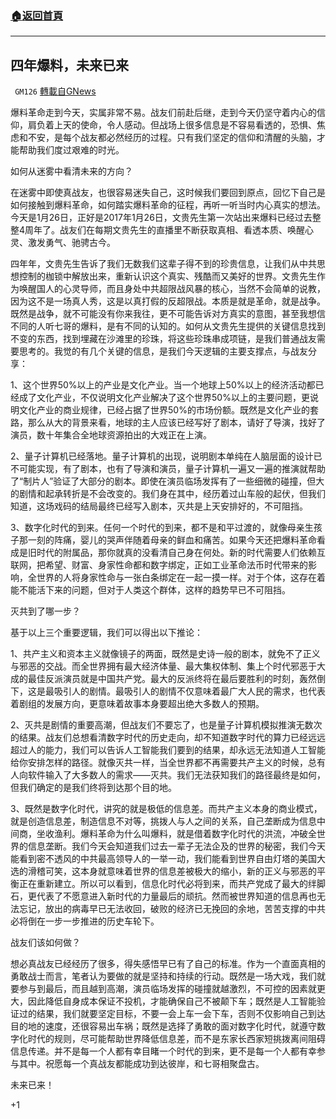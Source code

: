 ###  [:house:返回首頁](https://github.com/ourhimalayas/txt)
---

## 四年爆料，未来已来
` GM126` [轉載自GNews](https://gnews.org/zh-hans/822350/)

爆料革命走到今天，实属非常不易。战友们前赴后继，走到今天仍坚守着内心的信仰，肩负着上天的使命，令人感动。但战场上很多信息是不容易看透的，恐惧、焦虑和不安，是每个战友都必然经历的过程。只有我们坚定的信仰和清醒的头脑，才能帮助我们度过艰难的时光。



如何从迷雾中看清未来的方向？



在迷雾中即使真战友，也很容易迷失自己，这时候我们要回到原点，回忆下自己是如何接触到爆料革命，如何踏实爆料革命的征程，再听一听当时内心真实的想法。今天是1月26日，正好是2017年1月26日，文贵先生第一次站出来爆料已经过去整整4周年了。战友们在每期文贵先生的直播里不断获取真相、看透本质、唤醒心灵、激发勇气、驰骋古今。



四年年，文贵先生告诉了我们无数我们这辈子得不到的珍贵信息，让我们从中共思想控制的枷锁中解放出来，重新认识这个真实、残酷而又美好的世界。文贵先生作为唤醒国人的心灵导师，而且身处中共超限战风暴的核心，当然不会简单的说教，因为这不是一场真人秀，这是以真打假的反超限战。本质是就是革命，就是战争。既然是战争，就不可能没有你来我往，更不可能告诉对方真实的意图，甚至我想信不同的人听七哥的爆料，是有不同的认知的。如何从文贵先生提供的关键信息找到不变的东西，找到埋藏在沙滩里的珍珠，将这些珍珠串成项链，是我们普通战友需要思考的。我觉的有几个关键的信息，是我们今天逻辑的主要支撑点，与战友分享：



1、这个世界50%以上的产业是文化产业。当一个地球上50%以上的经济活动都已经成了文化产业，不仅说明文化产业解决了这个世界50%以上的主要问题，更说明文化产业的商业规律，已经占据了世界50%的市场份额。既然是文化产业的套路，那么从大的背景来看，地球的主人应该已经写好了剧本，请好了导演，找好了演员，数十年集合全地球资源拍出的大戏正在上演。



2、量子计算机已经落地。量子计算机的出现，说明剧本单纯在人脑层面的设计已不可能实现，有了剧本，也有了导演和演员，量子计算机一遍又一遍的推演就帮助了“制片人”验证了大部分的剧本。即使在演员临场发挥有了一些细微的碰撞，但大的剧情和起承转折是不会改变的。我们身在其中，经历着过山车般的起伏，但我们知道，这场戏码的结局最终已经写入剧本，灭共是上天安排好的，不可阻挡。



3、数字化时代的到来。任何一个时代的到来，都不是和平过渡的，就像母亲生孩子那一刻的阵痛，婴儿的哭声伴随着母亲的鲜血和痛苦。如果今天还把爆料革命看成是旧时代的附属品，那你就真的没看清自己身在何处。新的时代需要人们依赖互联网，把希望、财富、身家性命都和数字绑定，正如工业革命法币时代带来的影响，全世界的人将身家性命与一张白条绑定在一起一摸一样。对于个体，这存在着能不能活下来的问题，但对于人类这个群体，这样的趋势早已不可阻挡。



灭共到了哪一步？



基于以上三个重要逻辑，我们可以得出以下推论：



1、共产主义和资本主义就像镜子的两面，既然是史诗一般的剧本，就免不了正义与邪恶的交战。而全世界拥有最大经济体量、最大集权体制、集上个时代邪恶于大成的最佳反派演员就是中国共产党。最大的反派终将在最后要胜利的时刻，轰然倒下，这是最吸引人的剧情。最吸引人的剧情不仅意味着最广大人民的需求，也代表着剧组的发展方向，更意味着故事本身要超出绝大多数人的预期。



2、灭共是剧情的重要高潮，但战友们不要忘了，也是量子计算机模拟推演无数次的结果。战友们总想看清数字时代的历史走向，却不知道数字时代的算力已经远远超过人的能力，我们可以告诉人工智能我们要到的结果，却永远无法知道人工智能给你安排怎样的路径。就像灭共一样，当全世界都不再需要共产主义的时候，总有人向软件输入了大多数人的需求——灭共。我们无法获知我们的路径最终是如何，但我们确定的是我们终将到达那个目的地。



3、既然是数字化时代，讲究的就是极低的信息差。而共产主义本身的商业模式，就是创造信息差，制造信息不对等，挑拨人与人之间的关系，自己垄断成为信息中间商，坐收渔利。爆料革命为什么叫爆料，就是借着数字化时代的洪流，冲破全世界的信息垄断。我们今天会知道我们过去一辈子无法企及的世界的秘密，我们今天能看到密不透风的中共最高领导人的一举一动，我们能看到世界自由灯塔的美国大选的滑稽可笑，这本身就意味着世界的信息差被极大的缩小，新的正义与邪恶的平衡正在重新建立。所以可以看到，信息化时代必将到来，而共产党成了最大的绊脚石，更代表了不愿意进入新时代的力量最后的顽抗。然而被世界知道的信息再也无法忘记，放出的病毒早已无法收回，破败的经济已无挽回的余地，苦苦支撑的中共必将倒在一步一步推进的历史车轮下。



战友们该如何做？



想必真战友已经经历了很多，得失感悟早已有了自己的标准。作为一个直面真相的勇敢战士而言，笔者认为要做的就是坚持和持续的行动。既然是一场大戏，我们就要参与到最后，而且越到高潮，演员临场发挥的碰撞就越激烈，不可控的因素就更大，因此降低自身成本保证不投机，才能确保自己不被颠下车；既然是人工智能验证过的结果，我们就要坚定目标，不要一会上车一会下车，否则不仅影响自己到达目的地的速度，还很容易出车祸；既然是选择了勇敢的面对数字化时代，就遵守数字化时代的规则，尽可能帮助世界降低信息差，而不是东家长西家短挑拨离间阻碍信息传递。并不是每一个人都有幸目睹一个时代的到来，更不是每一个人都有幸参与其中。祝愿每一个真战友都能成功到达彼岸，和七哥相聚盘古。





未来已来！

+1
